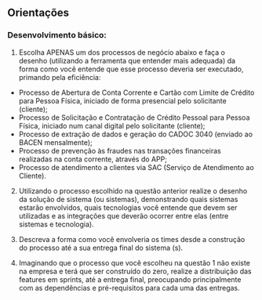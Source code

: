 ## Orientações 

### Desenvolvimento básico: 

1) Escolha APENAS um dos processos de negócio abaixo e faça o desenho
(utilizando a ferramenta que entender mais adequada) da forma como
você entende que esse processo deveria ser executado, primando pela eficiência:
- Processo de Abertura de Conta Corrente e Cartão com Limite de
Crédito para Pessoa Física, iniciado de forma presencial pelo
solicitante (cliente);
- Processo de Solicitação e Contratação de Crédito Pessoal para
Pessoa Física, iniciado num canal digital pelo solicitante (cliente);
- Processo de extração de dados e geração do CADOC 3040
(enviado ao BACEN mensalmente);
- Processo de prevenção às fraudes nas transações financeiras
realizadas na conta corrente, através do APP;
- Processo de atendimento a clientes via SAC (Serviço de
Atendimento ao Cliente).

2) Utilizando o processo escolhido na questão anterior realize o desenho da
solução de sistema (ou sistemas), demonstrando quais sistemas estarão
envolvidos, quais tecnologias você entende que devem ser utilizadas e as
integrações que deverão ocorrer entre elas (entre sistemas e tecnologia).

3) Descreva a forma como você envolveria os times desde a construção do
processo até a sua entrega final do sistema (s).

4) Imaginando que o processo que você escolheu na questão 1 não existe
na empresa e terá que ser construído do zero, realize a distribuição das
features em sprints, até a entrega final, preocupando principalmente com
as dependências e pré-requisitos para cada uma das entregas.
